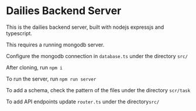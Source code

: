 # Dailies Backend Server

This is the dailies backend server, built with nodejs expressjs and typescript.

This requires a running mongodb server.

Configure the mongodb connection in `database.ts` under the directory `src/`

After cloning, run `npm i`

To run the server, run `npm run server`

To add a schema, check the pattern of the files under the directory `scr/task` 

To add API endpoints update `router.ts` under the directory`src/`
